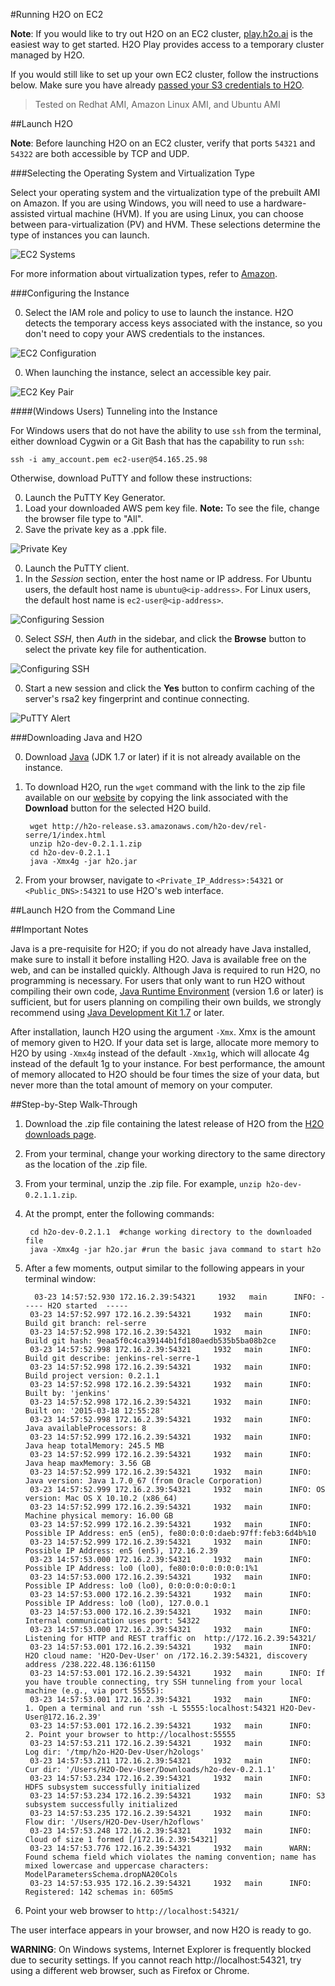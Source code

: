 #Running H2O on EC2

**Note**: If you would like to try out H2O on an EC2 cluster, <a href="http://play.h2o.ai/login" target="_blank">play.h2o.ai</a> is the easiest way to get started. H2O Play provides access to a temporary cluster managed by H2O. 

If you would still like to set up your own EC2 cluster, follow the instructions below. Make sure you have already <a href="https://github.com/h2oai/h2o-dev/blob/master/h2o-docs/src/product/howto/H2O-DevS3Creds.md" target="_blank">passed your S3 credentials to H2O</a>.

 >Tested on Redhat AMI, Amazon Linux AMI, and Ubuntu AMI

##Launch H2O

**Note**: Before launching H2O on an EC2 cluster, verify that ports `54321` and `54322` are both accessible by TCP and UDP. 

###Selecting the Operating System and Virtualization Type

Select your operating system and the virtualization type of the prebuilt AMI on Amazon. If you are using Windows, you will need to use a hardware-assisted virtual machine (HVM). If you are using Linux, you can choose between para-virtualization (PV) and HVM. These selections determine the type of instances you can launch. 

  ![EC2 Systems](images/ec2_system.png)

For more information about virtualization types, refer to [Amazon](http://docs.aws.amazon.com/AWSEC2/latest/UserGuide/virtualization_types.html). 

###Configuring the Instance

0. Select the IAM role and policy to use to launch the instance. H2O detects the temporary access keys associated with the instance, so you don't need to copy your AWS credentials to the instances. 

  ![EC2 Configuration](images/ec2_config.png)

0. When launching the instance, select an accessible key pair. 

  ![EC2 Key Pair](images/ec2_key_pair.png)

####(Windows Users) Tunneling into the Instance

For Windows users that do not have the ability to use `ssh` from the terminal, either download Cygwin or a Git Bash that has the capability to run `ssh`:

`ssh -i amy_account.pem ec2-user@54.165.25.98`

Otherwise, download PuTTY and follow these instructions:

0. Launch the PuTTY Key Generator. 
0. Load your downloaded AWS pem key file. 
   **Note:** To see the file, change the browser file type to "All". 
0. Save the private key as a .ppk file. 

  ![Private Key](images/ec2_putty_key.png)

0. Launch the PuTTY client. 
0. In the *Session* section, enter the host name or IP address. For Ubuntu users, the default host name is `ubuntu@<ip-address>`. For Linux users, the default host name is `ec2-user@<ip-address>`.  

  ![Configuring Session](images/ec2_putty_connect_1.png)

0. Select *SSH*, then *Auth* in the sidebar, and click the **Browse** button to select the private key file for authentication. 

  ![Configuring SSH](images/ec2_putty_connect_2.png)


0. Start a new session and click the **Yes** button to confirm caching of the server's rsa2 key fingerprint and continue connecting. 

  ![PuTTY Alert](images/ec2_putty_alert.png)

###Downloading Java and H2O


0. Download [Java](http://www.oracle.com/technetwork/java/javase/downloads/jdk7-downloads-1880260.html
) (JDK 1.7 or later) if it is not already available on the instance. 
0. To download H2O, run the `wget` command with the link to the zip file available on our [website](http://h2o.ai/download/) by copying the link associated with the **Download** button for the selected H2O build. 
	
		wget http://h2o-release.s3.amazonaws.com/h2o-dev/rel-serre/1/index.html
		unzip h2o-dev-0.2.1.1.zip
		cd h2o-dev-0.2.1.1
		java -Xmx4g -jar h2o.jar
0. From your browser, navigate to `<Private_IP_Address>:54321` or `<Public_DNS>:54321` to use H2O's web interface. 



##Launch H2O from the Command Line



##Important Notes

Java is a pre-requisite for H2O; if you do not already have Java installed, make sure to install it before installing H2O. Java is available free on the web,
and can be installed quickly. Although Java is required to 
run H2O, no programming is necessary.
For users that only want to run H2O without compiling their own code, [Java Runtime Environment](https://www.java.com/en/download/) (version 1.6 or later) is sufficient, but for users planning on compiling their own builds, we strongly recommend using [Java Development Kit 1.7](www.oracle.com/technetwork/java/javase/downloads/) or later. 

After installation, launch H2O using the argument `-Xmx`. Xmx is the
amount of memory given to H2O.  If your data set is large,
allocate more memory to H2O by using `-Xmx4g` instead of the default `-Xmx1g`, which will allocate 4g instead of the default 1g to your instance. For best performance, the amount of memory allocated to H2O should be four times the size of your data, but never more than the total amount of memory on your computer.

##Step-by-Step Walk-Through

1. Download the .zip file containing the latest release of H2O from the
   [H2O downloads page](http://h2o.ai/download/).

2. From your terminal, change your working directory to the same directory as the location of the .zip file.

3. From your terminal, unzip the .zip file.  For example, `unzip h2o-dev-0.2.1.1.zip`. 

4. At the prompt, enter the following commands:

		cd h2o-dev-0.2.1.1  #change working directory to the downloaded file
		java -Xmx4g -jar h2o.jar #run the basic java command to start h2o

5. After a few moments, output similar to the following appears in your terminal window:

		 03-23 14:57:52.930 172.16.2.39:54321     1932   main      INFO: ----- H2O started  -----
		03-23 14:57:52.997 172.16.2.39:54321     1932   main      INFO: Build git branch: rel-serre
		03-23 14:57:52.998 172.16.2.39:54321     1932   main      INFO: Build git hash: 9eaa5f0c4ca39144b1fd180aedb535b5ba08b2ce
		03-23 14:57:52.998 172.16.2.39:54321     1932   main      INFO: Build git describe: jenkins-rel-serre-1
		03-23 14:57:52.998 172.16.2.39:54321     1932   main      INFO: Build project version: 0.2.1.1
		03-23 14:57:52.998 172.16.2.39:54321     1932   main      INFO: Built by: 'jenkins'
		03-23 14:57:52.998 172.16.2.39:54321     1932   main      INFO: Built on: '2015-03-18 12:55:28'
		03-23 14:57:52.998 172.16.2.39:54321     1932   main      INFO: Java availableProcessors: 8
		03-23 14:57:52.999 172.16.2.39:54321     1932   main      INFO: Java heap totalMemory: 245.5 MB
		03-23 14:57:52.999 172.16.2.39:54321     1932   main      INFO: Java heap maxMemory: 3.56 GB
		03-23 14:57:52.999 172.16.2.39:54321     1932   main      INFO: Java version: Java 1.7.0_67 (from Oracle Corporation)
		03-23 14:57:52.999 172.16.2.39:54321     1932   main      INFO: OS   version: Mac OS X 10.10.2 (x86_64)
		03-23 14:57:52.999 172.16.2.39:54321     1932   main      INFO: Machine physical memory: 16.00 GB
		03-23 14:57:52.999 172.16.2.39:54321     1932   main      INFO: Possible IP Address: en5 (en5), fe80:0:0:0:daeb:97ff:feb3:6d4b%10
		03-23 14:57:52.999 172.16.2.39:54321     1932   main      INFO: Possible IP Address: en5 (en5), 172.16.2.39
		03-23 14:57:53.000 172.16.2.39:54321     1932   main      INFO: Possible IP Address: lo0 (lo0), fe80:0:0:0:0:0:0:1%1
		03-23 14:57:53.000 172.16.2.39:54321     1932   main      INFO: Possible IP Address: lo0 (lo0), 0:0:0:0:0:0:0:1
		03-23 14:57:53.000 172.16.2.39:54321     1932   main      INFO: Possible IP Address: lo0 (lo0), 127.0.0.1
		03-23 14:57:53.000 172.16.2.39:54321     1932   main      INFO: Internal communication uses port: 54322
		03-23 14:57:53.000 172.16.2.39:54321     1932   main      INFO: Listening for HTTP and REST traffic on  http://172.16.2.39:54321/
		03-23 14:57:53.001 172.16.2.39:54321     1932   main      INFO: H2O cloud name: 'H2O-Dev-User' on /172.16.2.39:54321, discovery address /238.222.48.136:61150
		03-23 14:57:53.001 172.16.2.39:54321     1932   main      INFO: If you have trouble connecting, try SSH tunneling from your local machine (e.g., via port 55555):
		03-23 14:57:53.001 172.16.2.39:54321     1932   main      INFO:   1. Open a terminal and run 'ssh -L 55555:localhost:54321 H2O-Dev-User@172.16.2.39'
		03-23 14:57:53.001 172.16.2.39:54321     1932   main      INFO:   2. Point your browser to http://localhost:55555
		03-23 14:57:53.211 172.16.2.39:54321     1932   main      INFO: Log dir: '/tmp/h2o-H2O-Dev-User/h2ologs'
		03-23 14:57:53.211 172.16.2.39:54321     1932   main      INFO: Cur dir: '/Users/H2O-Dev-User/Downloads/h2o-dev-0.2.1.1'
		03-23 14:57:53.234 172.16.2.39:54321     1932   main      INFO: HDFS subsystem successfully initialized
		03-23 14:57:53.234 172.16.2.39:54321     1932   main      INFO: S3 subsystem successfully initialized
		03-23 14:57:53.235 172.16.2.39:54321     1932   main      INFO: Flow dir: '/Users/H2O-Dev-User/h2oflows'
		03-23 14:57:53.248 172.16.2.39:54321     1932   main      INFO: Cloud of size 1 formed [/172.16.2.39:54321]
		03-23 14:57:53.776 172.16.2.39:54321     1932   main      WARN: Found schema field which violates the naming convention; name has mixed lowercase and uppercase characters: ModelParametersSchema.dropNA20Cols
		03-23 14:57:53.935 172.16.2.39:54321     1932   main      INFO: Registered: 142 schemas in: 605mS

5. Point your web browser to `http://localhost:54321/` 

The user interface appears in your browser, and now H2O is ready to go.

**WARNING**: 
  On Windows systems, Internet Explorer is frequently blocked due to
  security settings.  If you cannot reach http://localhost:54321, try using a different web browser, such as Firefox or Chrome.
